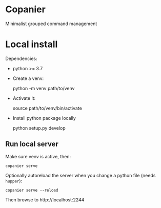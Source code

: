 # Copanier

Minimalist grouped command management


# Local install

Dependencies:
- python >= 3.7


- Create a venv:

    python -m venv path/to/venv

- Activate it:

    source path/to/venv/bin/activate

- Install python package locally

    python setup.py develop


## Run local server

Make sure venv is active, then:

    copanier serve

Optionally autoreload the server when you change a python file (needs `hupper`):

    copanier serve --reload

Then browse to http://localhost:2244
